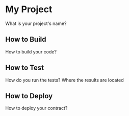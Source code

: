 # My Project
What is your project's name?

## How to Build
How to build your code?

## How to Test
How do you run the tests?
Where the results are located

## How to Deploy
How to deploy your contract?
